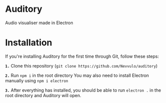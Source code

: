 # Auditory
Audio visualiser made in Electron

# Installation
If you're installing Auditory for the first time through Git, follow these steps:

**`1.`** Clone this repository (`git clone https://github.com/Nevvulo/auditory`)

**`2.`** Run `npm i` in the root directory
     You may also need to install Electron manually using `npm i electron`
     
**`3.`** After everything has installed, you should be able to run `electron .` in the root directory and Auditory will open.
